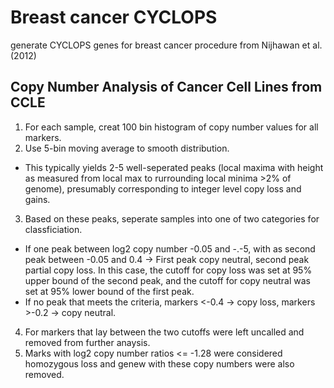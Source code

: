 # Breast cancer CYCLOPS

generate CYCLOPS genes for breast cancer
procedure from Nijhawan et al. (2012)

## Copy Number Analysis of Cancer Cell Lines from CCLE

1. For each sample, creat 100 bin histogram of copy number values for all markers.
2. Use 5-bin moving average to smooth distribution.
- This typically yields 2-5 well-seperated peaks (local maxima with height as measured from local max to rurrounding local minima >2% of genome), presumably corresponding to integer level copy loss and gains.
3. Based on these peaks, seperate samples into one of two categories for classficiation.
- If one peak between log2 copy number -0.05 and -.-5, with as second peak between -0.05 and 0.4 -> First peak copy neutral, second peak partial copy loss. In this case, the cutoff for copy loss was set at 95% upper bound of the second peak, and the cutoff for copy neutral was set at 95% lower bound of the first peak.
- If no peak that meets the criteria, markers <-0.4 -> copy loss, markers >-0.2 -> copy neutral.
4. For markers that lay between the two cutoffs were left uncalled and removed from further anaysis.
5. Marks with log2 copy number ratios <= -1.28 were considered homozygous loss and genew with these copy numbers were also removed.


